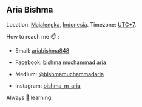 ## Aria Bishma

Location: [Majalengka](https://www.majalengkakab.go.id), [Indonesia](https://indonesia.go.id/). Timezone: [UTC+7](https://www.timeanddate.com/worldclock/indonesia/jakarta).

How to reach me 📫 :
* Email: [ariabishma848](mailto:ariabishma848@gmail.com)
* Facebook: [bishma muchammad aria](https://web.facebook.com/bishma.muchammadaria/)

* Medium: [@bishmamuchammadaria](https://medium.com/@bishmamuchammadaria)
* Instagram: [bishma_m_aria](https://instagram.com/bishma_m_aria)

Always 🌱 learning.
